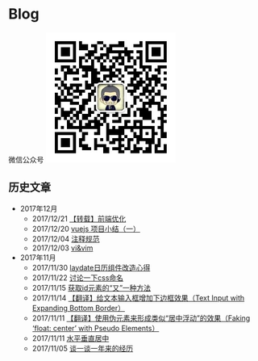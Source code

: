 # Blog
微信公众号 
![](./images/wx_qrcode.jpg)

## 历史文章
- 2017年12月
    - 2017/12/21 [【转载】前端优化](https://github.com/kuckboy1994/Blog/issues/15)
    - 2017/12/20 [vuejs 项目小结（一）](https://github.com/kuckboy1994/Blog/issues/14)
    - 2017/12/04 [注释规范](https://github.com/kuckboy1994/Blog/issues/13)
    - 2017/12/03 [vi&vim](https://github.com/kuckboy1994/Blog/issues/12)
- 2017年11月
    - 2017/11/30 [laydate日历组件改造心得](https://github.com/kuckboy1994/Blog/issues/11)
    - 2017/11/22 [讨论一下css命名](https://github.com/kuckboy1994/Blog/issues/10)
    - 2017/11/15 [获取id元素的“又”一种方法](https://github.com/kuckboy1994/Blog/issues/8)
    - 2017/11/14 [【翻译】给文本输入框增加下边框效果（Text Input with Expanding Bottom Border）](https://github.com/kuckboy1994/Blog/issues/7)
    - 2017/11/11 [【翻译】使用伪元素来形成类似“居中浮动”的效果（Faking ‘float: center’ with Pseudo Elements）](https://github.com/kuckboy1994/Blog/issues/5)
    - 2017/11/11 [水平垂直居中](https://github.com/kuckboy1994/Blog/issues/4)
    - 2017/11/05 [谈一谈一年来的经历](https://github.com/kuckboy1994/Blog/issues/2)